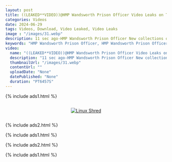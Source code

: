 ```yaml
---
layout: post
title: ((LEAKED**VIDEO))@HMP Wandsworth Prison Officer Video Leaks on Twitter 
categories: Videos
date: 2024-06-29
tags: Videos, Download, Video Leaked, Video Leaks
image : "/images/31.webp"
description: 11 sec ago-HMP Wandsworth Prison Officer New collections of HMP Wandsworth Prison Officer now being a creator on Fanfix uploading adult contents. Social media star HMP Wandsworth Prison Officer been posting short videos and naughty pics on Tiktok platform for a while now.
keywords: "HMP Wandsworth Prison Officer, HMP Wandsworth Prison Officer  video leaked, HMP Wandsworth Prison Officer Leaked Video, HMP Wandsworth Prison Officer Video Leaked, Watch Video Leaked, Leaked Video, Video Leaked"
video:
  name: "((LEAKED**VIDEO))@HMP Wandsworth Prison Officer Video Leaks on Twitter "
  description: "11 sec ago-HMP Wandsworth Prison Officer New collections of HMP Wandsworth Prison Officer now being a creator on Fanfix uploading adult contents. Social media star HMP Wandsworth Prison Officer been posting short videos and naughty pics on Tiktok platform for a while now."
  thumbnailUrl: "/images/31.webp"
  contentUrl: ""
  uploadDate: "None"
  datePublished: "None"
  duration: "PT6457S"
---
```

{% include ads1.html %}

<div class="separator" style="clear: both;">
    <a rel="nofollow" target="_blank" href="/watch-video-1.html?link=aHR0cHM6Ly9sb29rZXAuYmxvZ3Nwb3QuY29tLw==" style="display: block; padding: 1em 0; text-align: center;">
        <img src="{{ site.baseurl }}/images/video.webp" alt="Linux Shred" title="Linux Shred">
    </a>
</div>

{% include ads2.html %}

{% include ads1.html %}

{% include ads2.html %}

{% include ads1.html %}
